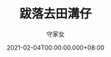 ---
issue: 415
title: 跋落去田溝仔
author: 守家女
date: 2021-02-04T00:00:00.000+08:00
topic: 懷想
difficulty: 2
wikidata: Q131449261
wikidata_link: https://www.wikidata.org/wiki/Q131449261
---